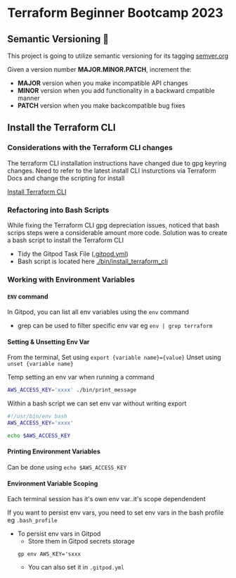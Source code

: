 # Terraform Beginner Bootcamp 2023

## Semantic Versioning :mage:

This project is going to utilize semantic versioning for its tagging
[semver.org](https://semver.org)

Given a version number **MAJOR.MINOR.PATCH**, increment the:

- **MAJOR** version when you make incompatible API changes
- **MINOR** version when you add functionality in a backward cmpatible manner
- **PATCH** version when you make backcompatible bug fixes


## Install the Terraform CLI

### Considerations with the Terraform CLI changes
The terraform CLI installation instructions have changed due to gpg keyring changes. Need to refer to the latest install CLI insturctions via Terraform Docs and change the scripting for install

[Install Terraform CLI](https://developer.hashicorp.com/terraform/tutorials/aws-get-started/install-cli)


### Refactoring into Bash Scripts
While fixing the Terraform CLI gpg depreciation issues, noticed that bash scrips steps were a considerable amount more code. Solution was to create a bash script to install the Terraform CLI
- Tidy the Gitpod Task File ([.gitpod.yml](.gitpod.yml))
- Bash script is located here [./bin/install_terraform_cli](./bin/install_terraform_cli)

### Working with Environment Variables
#### `ENV` command
In Gitpod, you can list all env variables using the `env` command
- grep can be used to filter specific env var eg `env | grep terraform`

#### Setting & Unsetting Env Var
From the terminal,
Set using `export {variable name}={value}`
Unset using `unset {variable name}`

Temp setting an env var when running a command
```sh
AWS_ACCESS_KEY='xxxx' ./bin/print_message
```

Within a bash script we can set env var without writing export
```sh
#!/usr/bin/env bash
AWS_ACCESS_KEY='xxxx'

echo $AWS_ACCESS_KEY
```

#### Printing Environment Variables
Can be done using `echo $AWS_ACCESS_KEY`

#### Environment Variable Scoping
Each terminal session has it's own env var..it's scope dependendent

If you want to persist env vars, you need to set env vars in the bash profile eg `.bash_profile`

- To persist env vars in Gitpod
    - Store them in Gitpod secrets storage
    ```
    gp env AWS_KEY='sxxx
    ```
    - You can also set it in `.gitpod.yml`